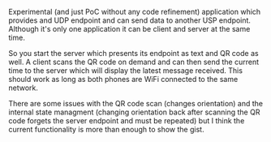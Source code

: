 Experimental (and just PoC without any code refinement) application which provides and UDP endpoint and can send data to another USP endpoint. Although it's only one application it can be client and server at the same time.

So you start the server which presents its endpoint as text and QR code as well. A client scans the QR code on demand and can then send the current time to the server which will display the latest message received. This should work as long as both phones are WiFi connected to the same network.

There are some issues with the QR code scan (changes orientation) and the internal state managment (changing orientation back after scanning the QR code forgets the server endpoint and must be repeated) but I think the current functionality is more than enough to show the gist.
